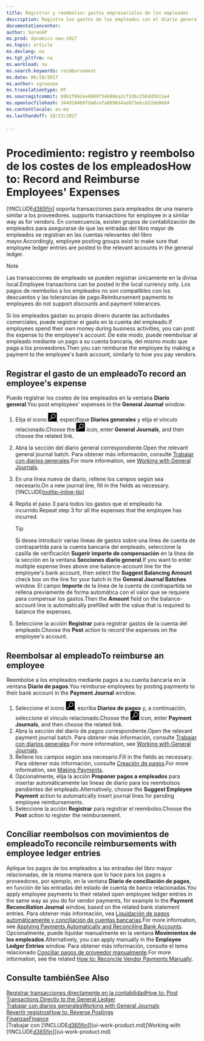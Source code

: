 ```yaml
---
title: Registrar y reembolsar gastos empresariales de los empleados
description: Registre los gastos de los empleados con el diario general en la cuenta del empleado y luego registre un pago a la cuenta bancaria del empleado para reembolsar el gasto relacionado con el negocio.
documentationcenter: 
author: SorenGP
ms.prod: dynamics-nav-2017
ms.topic: article
ms.devlang: na
ms.tgt_pltfrm: na
ms.workload: na
ms.search.keywords: reimbursement
ms.date: 06/28/2017
ms.author: sgroespe
ms.translationtype: HT
ms.sourcegitcommit: b9b1f062ee6009f34698ea2cf33bc25bdd5b11e4
ms.openlocfilehash: 344d104607da8cefa6096d4ae873ebc652de0dd4
ms.contentlocale: es-mx
ms.lasthandoff: 10/23/2017

---
```

# <a name="how-to-record-and-reimburse-employees-expenses"></a><span data-ttu-id="b1a72-103">Procedimiento: registro y reembolso de los costes de los empleados</span><span class="sxs-lookup"><span data-stu-id="b1a72-103">How to: Record and Reimburse Employees' Expenses</span></span>
[!INCLUDE[d365fin](includes/d365fin_md.md)]<span data-ttu-id="b1a72-104"> soporta transacciones para empleados de una manera similar a los proveedores.</span><span class="sxs-lookup"><span data-stu-id="b1a72-104"> supports transactions for employee in a similar way as for vendors.</span></span> <span data-ttu-id="b1a72-105">En consecuencia, existen grupos de contabilización de empleados para asegurarse de que las entradas del libro mayor de empleados se registran en las cuentas relevantes del libro mayor.</span><span class="sxs-lookup"><span data-stu-id="b1a72-105">Accordingly, employee posting groups exist to make sure that employee ledger entries are posted to the relevant accounts in the general ledger.</span></span>

> [!NOTE]  
> <span data-ttu-id="b1a72-106">Las transacciones de empleado se pueden registrar únicamente en la divisa local.</span><span class="sxs-lookup"><span data-stu-id="b1a72-106">Employee transactions can be posted in the local currency only.</span></span> <span data-ttu-id="b1a72-107">Los pagos de reembolso a los empleados no son compatibles con los descuentos y las tolerancias de pago.</span><span class="sxs-lookup"><span data-stu-id="b1a72-107">Reimbursement payments to employees do not support discounts and payment tolerances.</span></span>

<span data-ttu-id="b1a72-108">Si los empleados gastan su propio dinero durante las actividades comerciales, puede registrar el gasto en la cuenta del empleado.</span><span class="sxs-lookup"><span data-stu-id="b1a72-108">If employees spend their own money during business activities, you can post the expense to the employee's account.</span></span> <span data-ttu-id="b1a72-109">De este modo, puede reembolsar al empleado mediante un pago a su cuenta bancaria, del mismo modo que paga a los proveedores.</span><span class="sxs-lookup"><span data-stu-id="b1a72-109">Then you can reimburse the employee by making a payment to the employee's bank account, similarly to how you pay vendors.</span></span>

## <a name="to-record-an-employees-expense"></a><span data-ttu-id="b1a72-110">Registrar el gasto de un empleado</span><span class="sxs-lookup"><span data-stu-id="b1a72-110">To record an employee's expense</span></span>
<span data-ttu-id="b1a72-111">Puede registrar los costes de los empleados en la ventana **Diario general**.</span><span class="sxs-lookup"><span data-stu-id="b1a72-111">You post employees' expenses in the **General Journal** window.</span></span>
1. <span data-ttu-id="b1a72-112">Elija el icono ![Buscar página o informe](media/ui-search/search_small.png "icono Buscar página o informe"), especifique **Diarios generales** y elija el vínculo relacionado.</span><span class="sxs-lookup"><span data-stu-id="b1a72-112">Choose the ![Search for Page or Report](media/ui-search/search_small.png "Search for Page or Report icon") icon, enter **General Journals**, and then choose the related link.</span></span>
2. <span data-ttu-id="b1a72-113">Abra la sección del diario general correspondiente.</span><span class="sxs-lookup"><span data-stu-id="b1a72-113">Open the relevant general journal batch.</span></span> <span data-ttu-id="b1a72-114">Para obtener más información, consulte [Trabajar con diarios generales](ui-work-general-journals.md).</span><span class="sxs-lookup"><span data-stu-id="b1a72-114">For more information, see [Working with General Journals](ui-work-general-journals.md).</span></span>
3. <span data-ttu-id="b1a72-115">En una línea nueva de diario, rellene los campos según sea necesario.</span><span class="sxs-lookup"><span data-stu-id="b1a72-115">On a new journal line, fill in the fields as necessary.</span></span> [!INCLUDE[tooltip-inline-tip](includes/tooltip-inline-tip_md.md)]    
4. <span data-ttu-id="b1a72-116">Repita el paso 3 para todos los gastos que el empleado ha incurrido.</span><span class="sxs-lookup"><span data-stu-id="b1a72-116">Repeat step 3 for all the expenses that the employee has incurred.</span></span>

    > [!TIP]  
    > <span data-ttu-id="b1a72-117">Si desea introducir varias líneas de gastos sobre una línea de cuenta de contrapartida para la cuenta bancaria del empleado, seleccione la casilla de verificación **Sugerir importe de compensación** en la línea de la sección en la ventana **Secciones diario general**.</span><span class="sxs-lookup"><span data-stu-id="b1a72-117">If you want to enter multiple expense lines above one balance-account line for the employee's bank account, then select the **Suggest Balancing Amount** check box on the line for your batch in the **General Journal Batches** window.</span></span> <span data-ttu-id="b1a72-118">El campo **Importe** de la línea de la cuenta de contrapartida se rellena previamente de forma automática con el valor que se requiere para compensar los gastos.</span><span class="sxs-lookup"><span data-stu-id="b1a72-118">Then the **Amount** field on the balance-account line is automatically prefilled with the value that is required to balance the expenses.</span></span>
5. <span data-ttu-id="b1a72-119">Seleccione la acción **Registrar** para registrar gastos de la cuenta del empleado.</span><span class="sxs-lookup"><span data-stu-id="b1a72-119">Choose the **Post** action to record the expenses on the employee's account.</span></span>

## <a name="to-reimburse-an-employee"></a><span data-ttu-id="b1a72-120">Reembolsar al empleado</span><span class="sxs-lookup"><span data-stu-id="b1a72-120">To reimburse an employee</span></span>
<span data-ttu-id="b1a72-121">Reembolse a los empleados mediante pagos a su cuenta bancaria en la ventana **Diario de pagos**.</span><span class="sxs-lookup"><span data-stu-id="b1a72-121">You reimburse employees by posting payments to their bank account in the **Payment Journal** window.</span></span>
1. <span data-ttu-id="b1a72-122">Seleccione el icono ![Buscar página o informe](media/ui-search/search_small.png "icono Buscar página o informe"), escriba **Diarios de pagos** y, a continuación, seleccione el vínculo relacionado.</span><span class="sxs-lookup"><span data-stu-id="b1a72-122">Choose the ![Search for Page or Report](media/ui-search/search_small.png "Search for Page or Report icon") icon, enter **Payment Journals**, and then choose the related link.</span></span>
2. <span data-ttu-id="b1a72-123">Abra la sección del diario de pagos correspondiente.</span><span class="sxs-lookup"><span data-stu-id="b1a72-123">Open the relevant payment journal batch.</span></span> <span data-ttu-id="b1a72-124">Para obtener más información, consulte [Trabajar con diarios generales](ui-work-general-journals.md).</span><span class="sxs-lookup"><span data-stu-id="b1a72-124">For more information, see [Working with General Journals](ui-work-general-journals.md).</span></span>
3. <span data-ttu-id="b1a72-125">Rellene los campos según sea necesario.</span><span class="sxs-lookup"><span data-stu-id="b1a72-125">Fill in the fields as necessary.</span></span> <span data-ttu-id="b1a72-126">Para obtener más información, consulte [Creación de pagos](payables-make-payments.md).</span><span class="sxs-lookup"><span data-stu-id="b1a72-126">For more information, see [Making Payments](payables-make-payments.md).</span></span>
4. <span data-ttu-id="b1a72-127">Opcionalmente, elija la acción **Proponer pagos a empleados** para insertar automáticamente las líneas de diario para los reembolsos pendientes del empleado.</span><span class="sxs-lookup"><span data-stu-id="b1a72-127">Alternatively, choose the **Suggest Employee Payment** action to automatically insert journal lines for pending employee reimbursements.</span></span>
5. <span data-ttu-id="b1a72-128">Seleccione la acción **Registrar** para registrar el reembolso.</span><span class="sxs-lookup"><span data-stu-id="b1a72-128">Choose the **Post** action to register the reimbursement.</span></span>  

## <a name="to-reconcile-reimbursements-with-employee-ledger-entries"></a><span data-ttu-id="b1a72-129">Conciliar reembolsos con movimientos de empleado</span><span class="sxs-lookup"><span data-stu-id="b1a72-129">To reconcile reimbursements with employee ledger entries</span></span>
<span data-ttu-id="b1a72-130">Aplique los pagos de los empleados a las entradas del libro mayor relacionadas, de la misma manera que lo hace para los pagos a proveedores, por ejemplo, en la ventana **Diario de conciliación de pagos**, en función de las entradas del estado de cuenta de banco relacionadas.</span><span class="sxs-lookup"><span data-stu-id="b1a72-130">You apply employee payments to their related open employee ledger entries in the same way as you do for vendor payments, for example in the **Payment Reconciliation Journal** window, based on the related bank statement entries.</span></span> <span data-ttu-id="b1a72-131">Para obtener más información, vea [Liquidación de pagos automáticamente y conciliación de cuentas bancarias](receivables-apply-payments-auto-reconcile-bank-accounts.md).</span><span class="sxs-lookup"><span data-stu-id="b1a72-131">For more information, see [Applying Payments Automatically and Reconciling Bank Accounts](receivables-apply-payments-auto-reconcile-bank-accounts.md).</span></span> <span data-ttu-id="b1a72-132">Opcionalmente, puede liquidar manualmente en la ventana **Movimientos de los empleados**.</span><span class="sxs-lookup"><span data-stu-id="b1a72-132">Alternatively, you can apply manually in the **Employee Ledger Entries** window.</span></span> <span data-ttu-id="b1a72-133">Para obtener más información, consulte el tema relacionado [Conciliar pagos de proveedor manualmente](payables-how-apply-purchase-transactions-manually.md).</span><span class="sxs-lookup"><span data-stu-id="b1a72-133">For more information, see the related [How to: Reconcile Vendor Payments Manually](payables-how-apply-purchase-transactions-manually.md).</span></span>  

## <a name="see-also"></a><span data-ttu-id="b1a72-134">Consulte también</span><span class="sxs-lookup"><span data-stu-id="b1a72-134">See Also</span></span>
[<span data-ttu-id="b1a72-135">Registrar transacciones directamente en la contabilidad</span><span class="sxs-lookup"><span data-stu-id="b1a72-135">How to: Post Transactions Directly to the General Ledger</span></span>](finance-how-post-transactions-directly.md)  
[<span data-ttu-id="b1a72-136">Trabajar con diarios generales</span><span class="sxs-lookup"><span data-stu-id="b1a72-136">Working with General Journals</span></span>](ui-work-general-journals.md)  
[<span data-ttu-id="b1a72-137">Revertir registros</span><span class="sxs-lookup"><span data-stu-id="b1a72-137">How to: Reverse Postings</span></span>](finance-how-reverse-journal-posting.md)  
[<span data-ttu-id="b1a72-138">Finanzas</span><span class="sxs-lookup"><span data-stu-id="b1a72-138">Finance</span></span>](finance.md)  
<span data-ttu-id="b1a72-139">[Trabajar con [!INCLUDE[d365fin](includes/d365fin_md.md)]](ui-work-product.md)</span><span class="sxs-lookup"><span data-stu-id="b1a72-139">[Working with [!INCLUDE[d365fin](includes/d365fin_md.md)]](ui-work-product.md)</span></span>  

